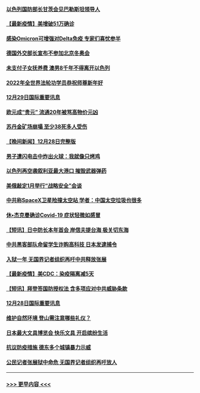 #### [以色列国防部长甘茨会见巴勒斯坦领导人](../pages/prog202/a103306026.md?t=12300350) 
#### [【最新疫情】美增破51万确诊](../pages/prog202/a103306084.md?t=12300350) 
#### [感染Omicron可增强对Delta免疫 专家们喜忧参半](../pages/prog202/a103305991.md?t=12300350) 
#### [德国外交部长宣布不参加北京冬奥会](../pages/prog202/a103305835.md?t=12300350) 
#### [未支付子女抚养费 澳男8千年不得离开以色列](../pages/prog202/a103305842.md?t=12300350) 
#### [2022年全世界法轮功学员恭祝师尊新年好](../pages/prog202/a103305495.md?t=12300350) 
#### [12月29日国际重要讯息](../pages/prog202/a103305814.md?t=12300350) 
#### [欧元成“贵元” 流通20年被骂高物价元凶](../pages/prog202/a103305743.md?t=12300350) 
#### [苏丹金矿场崩塌 至少38死多人受伤](../pages/prog202/a103305690.md?t=12300350) 
#### [【晚间新闻】12月28日完整版](../pages/prog202/a103305561.md?t=12300350) 
#### [男子遭闪电击中炸出火球：我就像只烤鸡](../pages/prog202/a103304866.md?t=12300350) 
#### [以色列再空袭叙利亚最大港口 摧毁武器弹药](../pages/prog202/a103305368.md?t=12300350) 
#### [美俄敲定1月举行“战略安全”会谈](../pages/prog202/a103305384.md?t=12300350) 
#### [中共称SpaceX卫星险撞太空站 学者：中国太空垃圾也很多](../pages/prog202/a103305386.md?t=12300350) 
#### [休•杰克曼确诊Covid-19 症状轻微如感冒](../pages/prog202/a103305304.md?t=12300350) 
#### [【短讯】日中防长本年首会 岸信夫提台海 极关切东海](../pages/prog202/a103305156.md?t=12300350) 
#### [中共黑客部队命留学生诈购高科技 日本发逮捕令](../pages/prog202/a103305146.md?t=12300350) 
#### [入狱一年 无国界记者组织再吁中共释放张展](../pages/prog202/a103305179.md?t=12300350) 
#### [【最新疫情】美CDC：染疫隔离减5天](../pages/prog202/a103305167.md?t=12300350) 
#### [【短讯】拜登签国防授权法 含多项应对中共威胁条款](../pages/prog202/a103305158.md?t=12300350) 
#### [12月28日国际重要讯息](../pages/prog202/a103304955.md?t=12300350) 
#### [维护自然环境 登山需注意哪些礼仪？](../pages/prog202/a103304941.md?t=12300350) 
#### [日本最大文具博览会 快乐文具 开启缤纷生活](../pages/prog202/a103304933.md?t=12300350) 
#### [抗议防疫措施 德东多个城镇暴力示威](../pages/prog202/a103304838.md?t=12300350) 
#### [公民记者张展狱中命危 无国界记者组织再吁放人](../pages/prog202/a103304827.md?t=12300350) 

----
#### [ >>> 更早内容 <<< ](../indexes/prog202-earlier.md)
